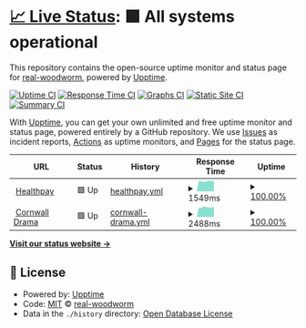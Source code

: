 # [📈 Live Status](https://real-woodworm.github.io/sitemon): <!--live status--> **🟩 All systems operational**

This repository contains the open-source uptime monitor and status page for [real-woodworm](https://real-woodworm.github.io/sitemon), powered by [Upptime](https://github.com/upptime/upptime).

[![Uptime CI](https://github.com/real-woodworm/sitemon/workflows/Uptime%20CI/badge.svg)](https://github.com/real-woodworm/sitemon/actions?query=workflow%3A%22Uptime+CI%22)
[![Response Time CI](https://github.com/real-woodworm/sitemon/workflows/Response%20Time%20CI/badge.svg)](https://github.com/real-woodworm/sitemon/actions?query=workflow%3A%22Response+Time+CI%22)
[![Graphs CI](https://github.com/real-woodworm/sitemon/workflows/Graphs%20CI/badge.svg)](https://github.com/real-woodworm/sitemon/actions?query=workflow%3A%22Graphs+CI%22)
[![Static Site CI](https://github.com/real-woodworm/sitemon/workflows/Static%20Site%20CI/badge.svg)](https://github.com/real-woodworm/sitemon/actions?query=workflow%3A%22Static+Site+CI%22)
[![Summary CI](https://github.com/real-woodworm/sitemon/workflows/Summary%20CI/badge.svg)](https://github.com/real-woodworm/sitemon/actions?query=workflow%3A%22Summary+CI%22)

With [Upptime](https://upptime.js.org), you can get your own unlimited and free uptime monitor and status page, powered entirely by a GitHub repository. We use [Issues](https://github.com/real-woodworm/sitemon/issues) as incident reports, [Actions](https://github.com/real-woodworm/sitemon/actions) as uptime monitors, and [Pages](https://real-woodworm.github.io/sitemon) for the status page.

<!--start: status pages-->
<!-- This summary is generated by Upptime (https://github.com/upptime/upptime) -->
<!-- Do not edit this manually, your changes will be overwritten -->
<!-- prettier-ignore -->
| URL | Status | History | Response Time | Uptime |
| --- | ------ | ------- | ------------- | ------ |
| <img alt="" src="https://favicons.githubusercontent.com/www.healthpay.co.uk" height="13"> [Healthpay](https://www.healthpay.co.uk) | 🟩 Up | [healthpay.yml](https://github.com/real-woodworm/sitemon/commits/HEAD/history/healthpay.yml) | <details><summary><img alt="Response time graph" src="./graphs/healthpay/response-time-week.png" height="20"> 1549ms</summary><br><a href="https://real-woodworm.github.io/sitemon/history/healthpay"><img alt="Response time 1585" src="https://img.shields.io/endpoint?url=https%3A%2F%2Fraw.githubusercontent.com%2Freal-woodworm%2Fsitemon%2FHEAD%2Fapi%2Fhealthpay%2Fresponse-time.json"></a><br><a href="https://real-woodworm.github.io/sitemon/history/healthpay"><img alt="24-hour response time 1491" src="https://img.shields.io/endpoint?url=https%3A%2F%2Fraw.githubusercontent.com%2Freal-woodworm%2Fsitemon%2FHEAD%2Fapi%2Fhealthpay%2Fresponse-time-day.json"></a><br><a href="https://real-woodworm.github.io/sitemon/history/healthpay"><img alt="7-day response time 1549" src="https://img.shields.io/endpoint?url=https%3A%2F%2Fraw.githubusercontent.com%2Freal-woodworm%2Fsitemon%2FHEAD%2Fapi%2Fhealthpay%2Fresponse-time-week.json"></a><br><a href="https://real-woodworm.github.io/sitemon/history/healthpay"><img alt="30-day response time 1611" src="https://img.shields.io/endpoint?url=https%3A%2F%2Fraw.githubusercontent.com%2Freal-woodworm%2Fsitemon%2FHEAD%2Fapi%2Fhealthpay%2Fresponse-time-month.json"></a><br><a href="https://real-woodworm.github.io/sitemon/history/healthpay"><img alt="1-year response time 1585" src="https://img.shields.io/endpoint?url=https%3A%2F%2Fraw.githubusercontent.com%2Freal-woodworm%2Fsitemon%2FHEAD%2Fapi%2Fhealthpay%2Fresponse-time-year.json"></a></details> | <details><summary><a href="https://real-woodworm.github.io/sitemon/history/healthpay">100.00%</a></summary><a href="https://real-woodworm.github.io/sitemon/history/healthpay"><img alt="All-time uptime 100.00%" src="https://img.shields.io/endpoint?url=https%3A%2F%2Fraw.githubusercontent.com%2Freal-woodworm%2Fsitemon%2FHEAD%2Fapi%2Fhealthpay%2Fuptime.json"></a><br><a href="https://real-woodworm.github.io/sitemon/history/healthpay"><img alt="24-hour uptime 100.00%" src="https://img.shields.io/endpoint?url=https%3A%2F%2Fraw.githubusercontent.com%2Freal-woodworm%2Fsitemon%2FHEAD%2Fapi%2Fhealthpay%2Fuptime-day.json"></a><br><a href="https://real-woodworm.github.io/sitemon/history/healthpay"><img alt="7-day uptime 100.00%" src="https://img.shields.io/endpoint?url=https%3A%2F%2Fraw.githubusercontent.com%2Freal-woodworm%2Fsitemon%2FHEAD%2Fapi%2Fhealthpay%2Fuptime-week.json"></a><br><a href="https://real-woodworm.github.io/sitemon/history/healthpay"><img alt="30-day uptime 100.00%" src="https://img.shields.io/endpoint?url=https%3A%2F%2Fraw.githubusercontent.com%2Freal-woodworm%2Fsitemon%2FHEAD%2Fapi%2Fhealthpay%2Fuptime-month.json"></a><br><a href="https://real-woodworm.github.io/sitemon/history/healthpay"><img alt="1-year uptime 100.00%" src="https://img.shields.io/endpoint?url=https%3A%2F%2Fraw.githubusercontent.com%2Freal-woodworm%2Fsitemon%2FHEAD%2Fapi%2Fhealthpay%2Fuptime-year.json"></a></details>
| <img alt="" src="https://favicons.githubusercontent.com/www.cornwalldrama.co.uk" height="13"> [Cornwall Drama](https://www.cornwalldrama.co.uk) | 🟩 Up | [cornwall-drama.yml](https://github.com/real-woodworm/sitemon/commits/HEAD/history/cornwall-drama.yml) | <details><summary><img alt="Response time graph" src="./graphs/cornwall-drama/response-time-week.png" height="20"> 2488ms</summary><br><a href="https://real-woodworm.github.io/sitemon/history/cornwall-drama"><img alt="Response time 2231" src="https://img.shields.io/endpoint?url=https%3A%2F%2Fraw.githubusercontent.com%2Freal-woodworm%2Fsitemon%2FHEAD%2Fapi%2Fcornwall-drama%2Fresponse-time.json"></a><br><a href="https://real-woodworm.github.io/sitemon/history/cornwall-drama"><img alt="24-hour response time 2300" src="https://img.shields.io/endpoint?url=https%3A%2F%2Fraw.githubusercontent.com%2Freal-woodworm%2Fsitemon%2FHEAD%2Fapi%2Fcornwall-drama%2Fresponse-time-day.json"></a><br><a href="https://real-woodworm.github.io/sitemon/history/cornwall-drama"><img alt="7-day response time 2488" src="https://img.shields.io/endpoint?url=https%3A%2F%2Fraw.githubusercontent.com%2Freal-woodworm%2Fsitemon%2FHEAD%2Fapi%2Fcornwall-drama%2Fresponse-time-week.json"></a><br><a href="https://real-woodworm.github.io/sitemon/history/cornwall-drama"><img alt="30-day response time 2517" src="https://img.shields.io/endpoint?url=https%3A%2F%2Fraw.githubusercontent.com%2Freal-woodworm%2Fsitemon%2FHEAD%2Fapi%2Fcornwall-drama%2Fresponse-time-month.json"></a><br><a href="https://real-woodworm.github.io/sitemon/history/cornwall-drama"><img alt="1-year response time 2231" src="https://img.shields.io/endpoint?url=https%3A%2F%2Fraw.githubusercontent.com%2Freal-woodworm%2Fsitemon%2FHEAD%2Fapi%2Fcornwall-drama%2Fresponse-time-year.json"></a></details> | <details><summary><a href="https://real-woodworm.github.io/sitemon/history/cornwall-drama">100.00%</a></summary><a href="https://real-woodworm.github.io/sitemon/history/cornwall-drama"><img alt="All-time uptime 99.95%" src="https://img.shields.io/endpoint?url=https%3A%2F%2Fraw.githubusercontent.com%2Freal-woodworm%2Fsitemon%2FHEAD%2Fapi%2Fcornwall-drama%2Fuptime.json"></a><br><a href="https://real-woodworm.github.io/sitemon/history/cornwall-drama"><img alt="24-hour uptime 100.00%" src="https://img.shields.io/endpoint?url=https%3A%2F%2Fraw.githubusercontent.com%2Freal-woodworm%2Fsitemon%2FHEAD%2Fapi%2Fcornwall-drama%2Fuptime-day.json"></a><br><a href="https://real-woodworm.github.io/sitemon/history/cornwall-drama"><img alt="7-day uptime 100.00%" src="https://img.shields.io/endpoint?url=https%3A%2F%2Fraw.githubusercontent.com%2Freal-woodworm%2Fsitemon%2FHEAD%2Fapi%2Fcornwall-drama%2Fuptime-week.json"></a><br><a href="https://real-woodworm.github.io/sitemon/history/cornwall-drama"><img alt="30-day uptime 100.00%" src="https://img.shields.io/endpoint?url=https%3A%2F%2Fraw.githubusercontent.com%2Freal-woodworm%2Fsitemon%2FHEAD%2Fapi%2Fcornwall-drama%2Fuptime-month.json"></a><br><a href="https://real-woodworm.github.io/sitemon/history/cornwall-drama"><img alt="1-year uptime 99.95%" src="https://img.shields.io/endpoint?url=https%3A%2F%2Fraw.githubusercontent.com%2Freal-woodworm%2Fsitemon%2FHEAD%2Fapi%2Fcornwall-drama%2Fuptime-year.json"></a></details>

<!--end: status pages-->

[**Visit our status website →**](https://real-woodworm.github.io/sitemon)

## 📄 License

- Powered by: [Upptime](https://github.com/upptime/upptime)
- Code: [MIT](./LICENSE) © [real-woodworm](https://real-woodworm.github.io/sitemon)
- Data in the `./history` directory: [Open Database License](https://opendatacommons.org/licenses/odbl/1-0/)
